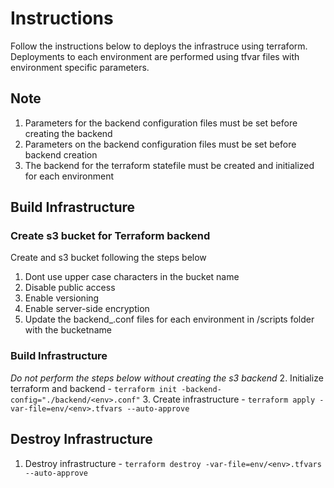 # Instructions
 Follow the instructions below to deploys the infrastruce using terraform.
 Deployments to each environment are performed using tfvar files with environment specific parameters.

## Note
1. Parameters for the backend configuration files must be set before creating the backend 
2. Parameters on the backend configuration files must be set before backend creation
3. The backend for the terraform statefile must be created and initialized for each environment


## Build Infrastructure
### Create s3 bucket for Terraform backend
Create and s3 bucket following the steps below

1. Dont use upper case characters in the bucket name
2. Disable public access
3. Enable versioning
4. Enable server-side encryption
5. Update the backend_<env>.conf files for each environment in /scripts folder with the bucketname

### Build Infrastructure
 *Do not perform the steps below without creating the s3 backend*
2. Initialize terraform and backend - `terraform init -backend-config="./backend/<env>.conf"`
3. Create infrastructure - `terraform apply -var-file=env/<env>.tfvars --auto-approve`

## Destroy Infrastructure
1. Destroy infrastructure - `terraform destroy -var-file=env/<env>.tfvars --auto-approve`
